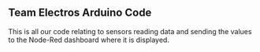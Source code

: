 ## Team Electros Arduino Code

This is all our code relating to sensors reading data and sending the values to the Node-Red dashboard where it is displayed.  
